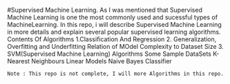 #Supervised Machine Learning.
As I was mentioned that Supervised Machine Learning is one the most commonly used and sucessful types of MachineLearning.
In this repo, i  will describe Supervised Machine Learning in more details and explain several popular supervised learning algorithms. 
Contents Of Algorithms
1.Classification And Regression
2. Generalization, Overfitting and Underfitting 
     Relation of MOdel Complexity to Dataset Size
3. SVM(Supervised Machine Learning) Algorithms
    Some Sample DataSets
    K-Nearest Neighbours
    Linear Models
    Naive Bayes Classifier


    Note : This repo is not complete, I will more Algorithms in this repo.
    

